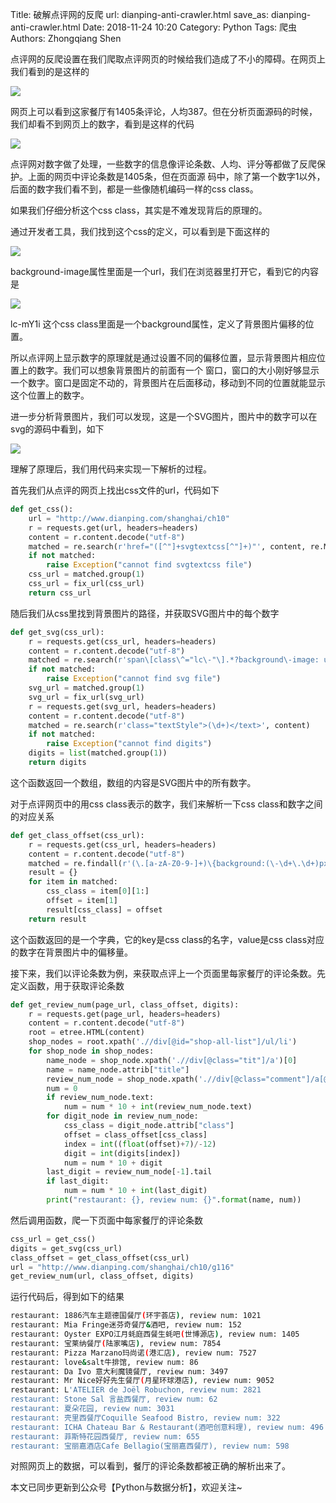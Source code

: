 Title: 破解点评网的反爬
url: dianping-anti-crawler.html
save_as: dianping-anti-crawler.html
Date: 2018-11-24 10:20
Category: Python
Tags: 爬虫
Authors: Zhongqiang Shen

点评网的反爬设置在我们爬取点评网页的时候给我们造成了不小的障碍。在网页上我们看到的是这样的

![]({static}/images/v2-713839a83e9e16e65dc9f76feb23ab90_r.jpg)

网页上可以看到这家餐厅有1405条评论，人均387。但在分析页面源码的时候，我们却看不到网页上的数字，看到是这样的代码

![]({static}/images/v2-4fec3b668135f3e7d3c9418d5baed6db_b.jpg)

点评网对数字做了处理，一些数字的信息像评论条数、人均、评分等都做了反爬保护。上面的网页中评论条数是1405条，但在页面源 码中，除了第一个数字1以外，后面的数字我们看不到，都是一些像随机编码一样的css class。




如果我们仔细分析这个css class，其实是不难发现背后的原理的。

通过开发者工具，我们找到这个css的定义，可以看到是下面这样的

![]({static}/images/v2-99963314a3cb5aec9f80ecb9adb22311_r.jpg)

background-image属性里面是一个url，我们在浏览器里打开它，看到它的内容是

![]({static}/images/v2-c1080556faba624a1d434bbdbe84e1e6_b.jpg)

lc-mY1i 这个css class里面是一个background属性，定义了背景图片偏移的位置。

所以点评网上显示数字的原理就是通过设置不同的偏移位置，显示背景图片相应位置上的数字。我们可以想象背景图片的前面有一个 窗口，窗口的大小刚好够显示一个数字。窗口是固定不动的，背景图片在后面移动，移动到不同的位置就能显示这个位置上的数字。

进一步分析背景图片，我们可以发现，这是一个SVG图片，图片中的数字可以在svg的源码中看到，如下

![]({static}/images/v2-677f504d989747ef91fb5bc9de80a136_b.jpg)




理解了原理后，我们用代码来实现一下解析的过程。

首先我们从点评的网页上找出css文件的url，代码如下

```python
def get_css():
    url = "http://www.dianping.com/shanghai/ch10"
    r = requests.get(url, headers=headers)
    content = r.content.decode("utf-8")
    matched = re.search(r'href="([^"]+svgtextcss[^"]+)"', content, re.M)
    if not matched:
        raise Exception("cannot find svgtextcss file")
    css_url = matched.group(1)
    css_url = fix_url(css_url)
    return css_url

```




随后我们从css里找到背景图片的路径，并获取SVG图片中的每个数字

```python
def get_svg(css_url):
    r = requests.get(css_url, headers=headers)
    content = r.content.decode("utf-8")
    matched = re.search(r'span\[class\^="lc\-"\].*?background\-image: url\((.*?)\);', content)
    if not matched:
        raise Exception("cannot find svg file")
    svg_url = matched.group(1)
    svg_url = fix_url(svg_url)
    r = requests.get(svg_url, headers=headers)
    content = r.content.decode("utf-8")
    matched = re.search(r'class="textStyle">(\d+)</text>', content)
    if not matched:
        raise Exception("cannot find digits")
    digits = list(matched.group(1))
    return digits

```

这个函数返回一个数组，数组的内容是SVG图片中的所有数字。




对于点评网页中的用css class表示的数字，我们来解析一下css class和数字之间的对应关系

```python
def get_class_offset(css_url):
    r = requests.get(css_url, headers=headers)
    content = r.content.decode("utf-8")
    matched = re.findall(r'(\.[a-zA-Z0-9-]+)\{background:(\-\d+\.\d+)px', content)
    result = {}
    for item in matched:
        css_class = item[0][1:]
        offset = item[1]
        result[css_class] = offset
    return result

```

这个函数返回的是一个字典，它的key是css class的名字，value是css class对应的数字在背景图片中的偏移量。




接下来，我们以评论条数为例，来获取点评上一个页面里每家餐厅的评论条数。先定义函数，用于获取评论条数

```python
def get_review_num(page_url, class_offset, digits):
    r = requests.get(page_url, headers=headers)
    content = r.content.decode("utf-8")
    root = etree.HTML(content)
    shop_nodes = root.xpath('.//div[@id="shop-all-list"]/ul/li')
    for shop_node in shop_nodes:
        name_node = shop_node.xpath('.//div[@class="tit"]/a')[0]
        name = name_node.attrib["title"]
        review_num_node = shop_node.xpath('.//div[@class="comment"]/a[@class="review-num"]/b')[0]
        num = 0
        if review_num_node.text:
            num = num * 10 + int(review_num_node.text)
        for digit_node in review_num_node:
            css_class = digit_node.attrib["class"]
            offset = class_offset[css_class]
            index = int((float(offset)+7)/-12)
            digit = int(digits[index])
            num = num * 10 + digit
        last_digit = review_num_node[-1].tail
        if last_digit:
            num = num * 10 + int(last_digit)
        print("restaurant: {}, review num: {}".format(name, num))

```




然后调用函数，爬一下页面中每家餐厅的评论条数

```python
css_url = get_css()
digits = get_svg(css_url)
class_offset = get_class_offset(css_url)
url = "http://www.dianping.com/shanghai/ch10/g116"
get_review_num(url, class_offset, digits)

```




运行代码后，得到如下的结果

```bash
restaurant: 1886汽车主题德国餐厅(环宇荟店), review num: 1021
restaurant: Mia Fringe迷芬奇餐厅&酒吧, review num: 152
restaurant: Oyster EXPO江月蚝庭西餐生蚝吧(世博源店), review num: 1405
restaurant: 宝莱纳餐厅(陆家嘴店), review num: 7854
restaurant: Pizza Marzano玛尚诺(港汇店), review num: 7527
restaurant: love&salt牛排馆, review num: 86
restaurant: Da Ivo 意大利魔镜餐厅, review num: 3497
restaurant: Mr Nice好好先生餐厅(月星环球港店), review num: 9052
restaurant: L'ATELIER de Joël Robuchon, review num: 2821
restaurant: Stone Sal 言盐西餐厅, review num: 62
restaurant: 夏朵花园, review num: 3031
restaurant: 壳里西餐厅Coquille Seafood Bistro, review num: 322
restaurant: ICHA Chateau Bar & Restaurant(酒吧创意料理), review num: 496
restaurant: 菲斯特花园西餐厅, review num: 655
restaurant: 宝丽嘉酒店Cafe Bellagio(宝丽嘉西餐厅), review num: 598

```

对照网页上的数据，可以看到，餐厅的评论条数都被正确的解析出来了。




本文已同步更新到公众号【Python与数据分析】，欢迎关注~

